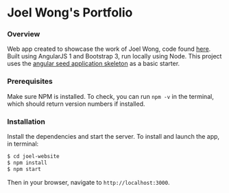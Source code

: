 # Joel Wong's Portfolio

### Overview
Web app created to showcase the work of Joel Wong, code found [here](https://github.com/sonyakhan/mypapercat). Built using AngularJS 1 and Bootstrap 3, run locally using Node. This project uses the [angular seed application skeleton](https://github.com/angular/angular-seed) as a basic starter.

### Prerequisites
Make sure NPM is installed. To check, you can run `npm -v` in the terminal, which should return version numbers if installed.


### Installation

Install the dependencies and start the server. To install and launch the app, in terminal:

```sh
$ cd joel-website
$ npm install
$ npm start
```
Then in your browser, navigate to `http://localhost:3000`.
